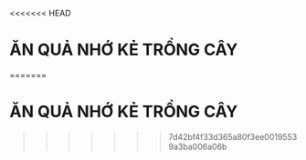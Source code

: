 <<<<<<< HEAD
# ĂN QUẢ NHỚ KẺ TRỒNG CÂY
=======
# ĂN QUẢ NHỚ KẺ TRỒNG CÂY
>>>>>>> 7d42bf4f33d365a80f3ee00195539a3ba006a06b
